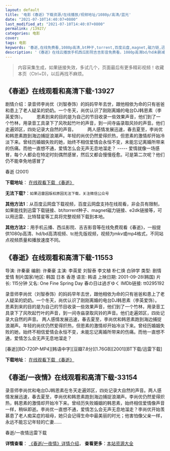```yaml
---
layout: default
title: '电影《春逝》下载资源/在线播放/视频地址/1080p/高清/蓝光'
date: "2021-07-10T14:40:07+0800"
last_modified_at: "2021-07-10T14:40:07+0800"
permalink: /13927/
categories: 电影
cover:
tags: 电影
keywords: '春逝,在线免费看,1080p高清,bt种子,torrent,百度云盘,magnet,磁力链,迅雷下载资源'
description: '《春逝》在线云播放手机西瓜影院吉吉影音免费看，1080p高清bd/hd未删减完整版和tc抢先枪版，mkv/mp4格式，附带bt/torrent种子、magnet/磁力链、百度云盘、网盘资源迅雷下载链接'
---
```


>内容采集生成，如果链接失效，多试几个，页面最后有更多精彩视频！收藏本页（Ctrl+D)，以后再找不麻烦。


## 《春逝》在线观看和高清下载-13927

剧情介绍：录音师李尚优（刘智泰饰）的妈妈早年去世，跟他相依为命的只有爸爸和患上了老人疑呆的奶奶。一个冬天，尚优认识了刚刚离婚的电台DJ韩恩素（李英爱饰）。  　　恩素到来的目的是为自己的节目收录一些效果声音，他们到了一个竹林，用录音工具录下了风吹起竹叶的声音，到一间寺庙录取风铃的声音。他们走遍郊区，四处记录大自然的声音。  　　两人感情发展迅速，春去夏至，李尚优和韩恩素跑到海边捕捉浪潮声。年轻的尚优仍然爱得炽热，但恩素的激情却开始冷淡下来。曾经历婚姻失败的她，始终不相信爱情会永恒不变，未能忘记离婚所带来的伤痛。而他一直想不通，爱情怎么会无声无息地溜走？ ----- 爱情就像一场感冒，每个人都会在特定时刻偶然感冒，然后又都会慢慢痊愈。可是第二次呢？他们仍不能幸免地感冒了


春逝 (2001)

**下载地址**： [在线观看下载 《春逝》](https://www.btbtdy.me/btdy/dy5524.html) 


**无法下载?**：`如果迅雷因版权原因无法下载，关注微信公众号 `

**其他方法1**：从百度云网盘下载视频，百度云网盘支持在线观看，非会员有限制，如果能找到迅雷下载链接、bt/torrent种子、magnet磁力链接、e2dk链接等，可以用迅雷、比特彗星等工具将完整视频下载到本地。

**其他方法2**：用手机云播、西瓜影院、吉吉影音等在线免费观看《春逝》，一般提供1080p高清、hd/bd高清视频、tc抢先版视频，视频为mkv或mp4格式，不同站点视频质量和播放速度不同。


## 《春逝》在线观看和高清下载-11553

导演: 许秦豪 编剧: 许秦豪 主演: 李英爱 刘智泰 李文植 朴仁焕 白钟学 类型: 剧情 爱情 制片国家/地区: 韩国 日本 香港 语言: 韩语 上映日期: 2001-09-28(韩国) 片长: 115分钟 又名: One Fine Spring Day 春の日は過ぎゆく IMDb链接: tt0295192

录音师李尚优（刘智泰饰）的妈妈早年去世，跟他相依为命的只有爸爸和患上了老人疑呆的奶奶。一个冬天，尚优认识了刚刚离婚的电台DJ韩恩素（李英爱饰）。 恩素到来的目的是为自己的节目收录一些效果声音，他们到了一个竹林，用录音工具录下了风吹起竹叶的声音，到一间寺庙录取风铃的声音。他们走遍郊区，四处记录大自然的声音。 两人感情发展迅速，春去夏至，李尚优和韩恩素跑到海边捕捉浪潮声。年轻的尚优仍然爱得炽热，但恩素的激情却开始冷淡下来。曾经历婚姻失败的她，始终不相信爱情会永恒不变，未能忘记离婚所带来的伤痛。而他一直想不通，爱情怎么会无声无息地溜走？


[春逝][BD-720P-MP4][韩语中字][豆瓣7.8分][1.76GB][2001][BT下载/迅雷下载]

**下载地址**： [在线观看下载 《春逝》](https://www.btdx8.com/torrent/one_fine_spring_day_2001.html) 


## 《春逝/一夜情》在线观看和高清下载-33154

录音师李尚优和电台DJ韩恩素在冬天走遍郊区，四处记录大自然的声音。两人感情发展迅速，春去夏至，李尚优和韩恩素跑到海边捕捉浪潮声。李尚优仍然爱得炽热，韩恩素的激情却开始冷下来。曾经历失败婚姻的韩恩素，始终相信爱情像声音一样，稍纵即逝。李尚优一直想不通，爱情怎么会无声无息地溜走？李尚优开始羡慕患了老人痴呆症的祖母，她只会记得生命中最美丽的时光；他害怕像父亲一样，永远不能忘记年轻的亡妻&hellip;…


春逝/一夜情迅雷下载

**详情查看**： [《春逝/一夜情》详情介绍](/movie/33154/)， **查看更多**：[本站资源大全](/movie/t/all/)

